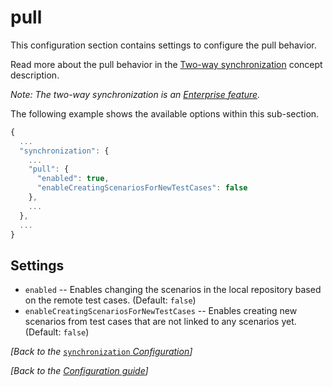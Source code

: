 # pull

This configuration section contains settings to configure the pull behavior.

Read more about the pull behavior in the [Two-way synchronization](../../important-concepts/two-way-synchronization.md) concept description.

_Note: The two-way synchronization is an_ [_Enterprise feature_](../../licensing.md)_._

The following example shows the available options within this sub-section.

```javascript
{
  ...
  "synchronization": {
    ...
    "pull": {
      "enabled": true,
      "enableCreatingScenariosForNewTestCases": false
    },
    ...
  },
  ...
}
```

## Settings

* `enabled` -- Enables changing the scenarios in the local repository based on the remote test cases. \(Default: `false`\)
* `enableCreatingScenariosForNewTestCases` -- Enables creating new scenarios from test cases that are not linked to any scenarios yet. \(Default: `false`\)

_\[Back to the_ [`synchronization` _Configuration_](./)_\]_

_\[Back to the_ [_Configuration guide_](../)_\]_

